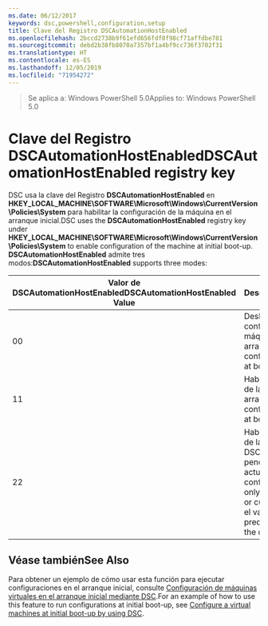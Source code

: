 ```yaml
---
ms.date: 06/12/2017
keywords: dsc,powershell,configuration,setup
title: Clave del Registro DSCAutomationHostEnabled
ms.openlocfilehash: 2bccd2738b9f61efd656fdf0f98cf71affdbe781
ms.sourcegitcommit: debd2b38fb8070a7357bf1a4bf9cc736f3702f31
ms.translationtype: HT
ms.contentlocale: es-ES
ms.lasthandoff: 12/05/2019
ms.locfileid: "71954272"
---
```

><span data-ttu-id="6015d-103">Se aplica a: Windows PowerShell 5.0</span><span class="sxs-lookup"><span data-stu-id="6015d-103">Applies to: Windows PowerShell 5.0</span></span>

# <a name="dscautomationhostenabled-registry-key"></a><span data-ttu-id="6015d-104">Clave del Registro DSCAutomationHostEnabled</span><span class="sxs-lookup"><span data-stu-id="6015d-104">DSCAutomationHostEnabled registry key</span></span>

<span data-ttu-id="6015d-105">DSC usa la clave del Registro **DSCAutomationHostEnabled** en **HKEY_LOCAL_MACHINE\SOFTWARE\Microsoft\Windows\CurrentVersion\Policies\System** para habilitar la configuración de la máquina en el arranque inicial.</span><span class="sxs-lookup"><span data-stu-id="6015d-105">DSC uses the **DSCAutomationHostEnabled** registry key under **HKEY_LOCAL_MACHINE\SOFTWARE\Microsoft\Windows\CurrentVersion\Policies\System** to enable configuration of the machine at initial boot-up.</span></span>
<span data-ttu-id="6015d-106">**DSCAutomationHostEnabled** admite tres modos:</span><span class="sxs-lookup"><span data-stu-id="6015d-106">**DSCAutomationHostEnabled** supports three modes:</span></span>

|  <span data-ttu-id="6015d-107">Valor de DSCAutomationHostEnabled</span><span class="sxs-lookup"><span data-stu-id="6015d-107">DSCAutomationHostEnabled Value</span></span>  |  <span data-ttu-id="6015d-108">Descripción</span><span class="sxs-lookup"><span data-stu-id="6015d-108">Description</span></span>   |
|---|---|
<span data-ttu-id="6015d-109">0</span><span class="sxs-lookup"><span data-stu-id="6015d-109">0</span></span> | <span data-ttu-id="6015d-110">Deshabilita la configuración de la máquina en el arranque.</span><span class="sxs-lookup"><span data-stu-id="6015d-110">Disable configuring the machine at boot-up.</span></span> |
<span data-ttu-id="6015d-111">1</span><span class="sxs-lookup"><span data-stu-id="6015d-111">1</span></span> | <span data-ttu-id="6015d-112">Habilita la configuración de la máquina en el arranque.</span><span class="sxs-lookup"><span data-stu-id="6015d-112">Enable configuring the machine at boot-up.</span></span> |
<span data-ttu-id="6015d-113">2</span><span class="sxs-lookup"><span data-stu-id="6015d-113">2</span></span> | <span data-ttu-id="6015d-114">Habilita la configuración de la máquina solo si DSC está en estado pendiente o actual.</span><span class="sxs-lookup"><span data-stu-id="6015d-114">Enable configuring the machine only if DSC is in pending or current state.</span></span> <span data-ttu-id="6015d-115">Este es el valor predeterminado.</span><span class="sxs-lookup"><span data-stu-id="6015d-115">This is the default value.</span></span> |

## <a name="see-also"></a><span data-ttu-id="6015d-116">Véase también</span><span class="sxs-lookup"><span data-stu-id="6015d-116">See Also</span></span>

<span data-ttu-id="6015d-117">Para obtener un ejemplo de cómo usar esta función para ejecutar configuraciones en el arranque inicial, consulte [Configuración de máquinas virtuales en el arranque inicial mediante DSC](bootstrapDsc.md).</span><span class="sxs-lookup"><span data-stu-id="6015d-117">For an example of how to use this feature to run configurations at initial boot-up, see [Configure a virtual machines at initial boot-up by using DSC](bootstrapDsc.md).</span></span>
